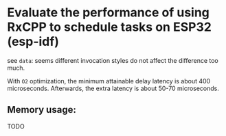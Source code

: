# Evaluate the performance of using RxCPP to schedule tasks on ESP32 (esp-idf)

see `data`: seems different invocation styles do not affect the difference too much.

With `O2` optimization, the minimum attainable delay latency is about 400 microseconds. 
Afterwards, the extra latency is about 50-70 microseconds.

## Memory usage:
TODO